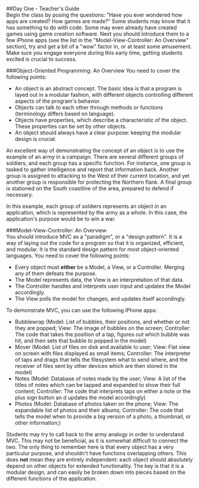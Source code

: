 ##Day One - Teacher's Guide  
Begin the class by posing the questions:  "Have you ever wondered how apps are created? How games are made?" Some students may know that it has something to do with code. Some may even already have created games using game creation software. Next you should introduce them to a few iPhone apps (see the list in the "Model-View-Controller:  An Overview" section), try and get a bit of a "wow" factor in, or at least some amusement. Make sure you engage everyone during this early time, getting students excited is crucial to success.  

###Object-Oriented Programming:  An Overview
You need to cover the following points:  

* An object is an abstract concept. The basic idea is that a program is layed out in a modular fashion, with different objects controlling different aspects of the program's behavior.
* Objects can talk to each other through methods or functions (terminology differs based on language).
* Objects have properties, which describe a characteristic of the object. These properties can be set by other objects.
* An object should always have a clear purpose:  keeping the modular design is crucial.  

An excellent way of demonstrating the concept of an object is to use the example of an army in a campaign. There are several different groups of soldiers, and each group has a specific function. For instance, one group is tasked to gather intelligence and report that information back. Another group is assigned to attacking to the West of their current location, and yet another group is responsible for protecting the Northern flank. A final group is stationed on the South coastline of the area, prepared to defend if necessary.  

In this example, each group of soldiers represents an object in an application, which is represented by the army as a whole. In this case, the application's purpose would be to win a war.  

###Model-View-Controller:  An Overview  
You should introduce MVC as a "paradigm", or a "design pattern". It is a way of laying out the code for a program so that it is organized, efficient, and modular. It is the standard design pattern for most object-oriented languages. You need to cover the following points:  

* Every object must **either** be a Model, a View, or a Controller. Merging any of them defeats the purpose.  
* The Model represents data, the View is an interpretation of that data.  
* The Controller handles and interprets user input and updates the Model accordingly.  
* The View polls the model for changes, and updates itself accordingly.  

To demonstrate MVC, you can use the following iPhone apps:  

* Bubblewrap (Model:  List of bubbles, their positions, and whether or not they are popped; View:  The image of bubbles on the screen; Controller:  The code that takes the position of a tap, figures out which bubble was hit, and then sets that bubble to popped in the model)  
* Mover (Model:  List of files on disk and available to user; View:  Flat view on screen with files displayed as small items; Controller:  The interpreter of taps and drags that tells the filesystem what to send where, and the receiver of files sent by other devices which are then stored in the model)  
* Notes (Model:  Database of notes made by the user; View:  A list of the titles of notes which can be tapped and expanded to show their full content; Controller:  The code that interprets taps on either a note or the plus sign button an d updates the model accordingly)  
* Photos (Model:  Database of photos taken on the phone; View:  The expandable list of photos and their albums; Controller:  The code that tells the model when to provide a big version of a photo, a thumbnail, or other information;)  

Students may try to call back to the army analogy in order to understand MVC. This may not be beneficial, as it is somewhat difficult to connect the two. The only thing to remember here is that every object has a very particulur purpose, and shouldn't have functions overlapping others. This does **not** mean they are entirely independent:  each object should absolutely depend on other objects for extended functionality. The key is that it is a modular design, and can easily be broken down into pieces based on the different functions of the application.